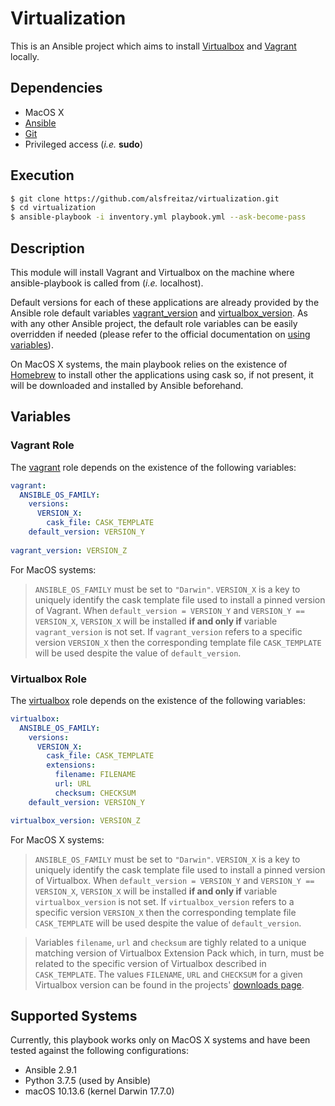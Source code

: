 # Virtualization

This is an Ansible project which aims to install [Virtualbox](https://www.virtualbox.org/) and [Vagrant](https://www.vagrantup.com/) locally.

## Dependencies

* MacOS X
* [Ansible](https://docs.ansible.com/ansible/latest/index.html)
* [Git](https://git-scm.com/)
* Privileged access (*i.e.* **sudo**)

## Execution

```bash
$ git clone https://github.com/alsfreitaz/virtualization.git
$ cd virtualization
$ ansible-playbook -i inventory.yml playbook.yml --ask-become-pass
```

## Description

This module will install Vagrant and Virtualbox on the machine where ansible-playbook is called from (*i.e.* localhost).

Default versions for each of these applications are already provided by the Ansible role default variables [vagrant_version](https://github.com/alsfreitaz/virtualization/blob/4897f043b1a187eb65bef82520967e828a0cdd7c/roles/vagrant/defaults/main.yml#L11) and [virtualbox_version](https://github.com/alsfreitaz/virtualization/blob/4897f043b1a187eb65bef82520967e828a0cdd7c/roles/virtualbox/defaults/main.yml#L15). As with any other Ansible project, the default role variables can be easily overridden if needed (please refer to the official documentation on [using variables](https://docs.ansible.com/ansible/latest/user_guide/playbooks_variables.html)).

On MacOS X systems, the main playbook relies on the existence of [Homebrew](https://brew.sh/) to install other the applications using cask so, if not present, it will be downloaded and installed by Ansible beforehand.

## Variables

### Vagrant Role

The [vagrant](https://github.com/alsfreitaz/virtualization/tree/master/roles/vagrant) role depends on the existence of the following variables:

```yaml
vagrant:
  ANSIBLE_OS_FAMILY:
    versions:
      VERSION_X: 
        cask_file: CASK_TEMPLATE
    default_version: VERSION_Y
    
vagrant_version: VERSION_Z
```

For MacOS systems:

> `ANSIBLE_OS_FAMILY` must be set to `"Darwin"`. `VERSION_X` is a key to uniquely identify the cask template file used to install a pinned version of Vagrant. When `default_version = VERSION_Y` and `VERSION_Y == VERSION_X`, `VERSION_X` will be installed **if and only if** variable `vagrant_version` is not set. If `vagrant_version` refers to a specific version `VERSION_X` then the corresponding template file `CASK_TEMPLATE` will be used despite the value of `default_version`.

### Virtualbox Role

The [virtualbox](https://github.com/alsfreitaz/virtualization/tree/master/roles/virtualbox) role depends on the existence of the following variables:

```yaml
virtualbox:
  ANSIBLE_OS_FAMILY:
    versions:
      VERSION_X: 
        cask_file: CASK_TEMPLATE
        extensions:
          filename: FILENAME
          url: URL
          checksum: CHECKSUM 
    default_version: VERSION_Y

virtualbox_version: VERSION_Z
```

For MacOS X systems:

> `ANSIBLE_OS_FAMILY` must be set to `"Darwin"`. `VERSION_X` is a key to uniquely identify the cask template file used to install a pinned version of Virtualbox. When `default_version = VERSION_Y` and `VERSION_Y == VERSION_X`, `VERSION_X` will be installed **if and only if** variable `virtualbox_version` is not set. If `virtualbox_version` refers to a specific version `VERSION_X` then the corresponding template file `CASK_TEMPLATE` will be used despite the value of `default_version`.

> Variables `filename`, `url` and `checksum` are tighly related to a unique matching version of Virtualbox Extension Pack which, in turn, must be related to the specific version of Virtualbox described in `CASK_TEMPLATE`. The values `FILENAME`, `URL` and `CHECKSUM` for a given Virtualbox version can be found in the projects' [downloads page](https://www.virtualbox.org/wiki/Downloads).

## Supported Systems

Currently, this playbook works only on MacOS X systems and have been tested against the following configurations:

* Ansible 2.9.1
* Python 3.7.5 (used by Ansible)
* macOS 10.13.6 (kernel Darwin 17.7.0)
